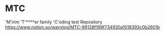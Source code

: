 # MTC
'M'irim 'T'****er family 'C'oding test Repository
https://www.notion.so/wavylog/MTC-99128f199f734930a1018393c0b2601b
